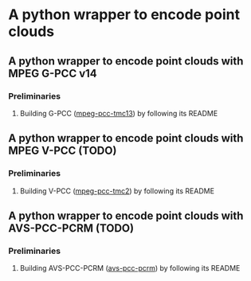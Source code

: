 # A python wrapper to encode point clouds
## A python wrapper to encode point clouds with MPEG G-PCC v14

### Preliminaries
1. Building G-PCC ([mpeg-pcc-tmc13](https://github.com/MPEGGroup/mpeg-pcc-tmc13)) by following its README

## A python wrapper to encode point clouds with MPEG V-PCC (TODO)

### Preliminaries
1. Building V-PCC ([mpeg-pcc-tmc2](https://github.com/MPEGGroup/mpeg-pcc-tmc2)) by following its README

## A python wrapper to encode point clouds with AVS-PCC-PCRM (TODO)

### Preliminaries
1. Building AVS-PCC-PCRM ([avs-pcc-pcrm](https://gitlab.com/avs-pcc-pcem-group/avs-pcc-pcrm)) by following its README

